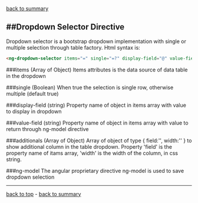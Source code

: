 ﻿[back to summary](summary.md)

##Dropdown Selector Directive
------------------------------------------------------------------------
Dropdown selector is a bootstrap dropdown implementation with single or multiple selection through table factory.
Html syntax is:

```html
<ng-dropdown-selector items="=" single="=?" display-field="@" value-field="@" additionals="=?" ng-model="=">
```

###items
(Array of Object) Items attributes is the data source of data table in the dropdown


###single
(Boolean) When true the selection is single row, otherwise multiple (default true)


###display-field
(string) Property name of object in items array with value to display in dropdown


###value-field
(string) Property name of object in items array with value to return through ng-model directive


###additionals
(Array of Object) Array of object of type { field:'', width:'' } to show additional column in the table dropdown.
Property 'field' is the property name of itams array, 'width' is the width of the column, in css string.

###ng-model
The angular proprietary directive ng-model is used to save dropdown selection 
 

------------------------------------------------------------------------

[back to top](#dropdown-selector-directive) - [back to summary](summary.md)
